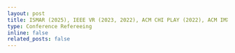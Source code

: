 ```yaml
---
layout: post
title: ISMAR (2025), IEEE VR (2023, 2022), ACM CHI PLAY (2022), ACM IMX (2025, 2024, 2023)
type: Conference Refereeing
inline: false
related_posts: false
---
```

